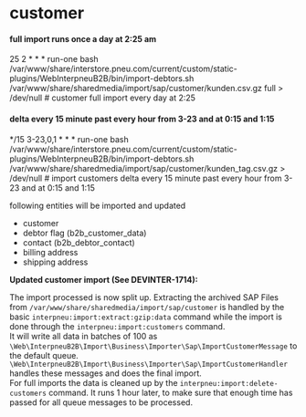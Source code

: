 # customer

#### full import runs once a day at 2:25 am

25 2 \* \* \* run-one bash /var/www/share/interstore.pneu.com/current/custom/static-plugins/WebInterpneuB2B/bin/import-debtors.sh /var/www/share/sharedmedia/import/sap/customer/kunden.csv.gz full > /dev/null # customer full import every day at 2:25

#### delta every 15 minute past every hour from 3-23 and at 0:15 and 1:15

\*/15 3-23,0,1 \* \* \* run-one bash /var/www/share/interstore.pneu.com/current/custom/static-plugins/WebInterpneuB2B/bin/import-debtors.sh /var/www/share/sharedmedia/import/sap/customer/kunden\_tag.csv.gz > /dev/null # import customers delta every 15 minute past every hour from 3-23 and at 0:15 and 1:15

following entities will be imported and updated

* customer
* debtor flag (b2b\_customer\_data)
* contact (b2b\_debtor\_contact)
* billing address
* shipping address



**Updated customer import (See DEVINTER-1714):**

The import processed is now split up. Extracting the archived SAP Files from `/var/www/share/sharedmedia/import/sap/customer` is handled by the basic `interpneu:import:extract:gzip:data` command while the import is done through the `interpneu:import:customers` command.\
It will write all data in batches of 100 as `\Web\InterpneuB2B\Import\Business\Importer\Sap\ImportCustomerMessage` to the default queue. `\Web\InterpneuB2B\Import\Business\Importer\Sap\ImportCustomerHandler` handles these messages and does the final import.\
For full imports the data is cleaned up by the `interpneu:import:delete-customers` command. It runs 1 hour later, to make sure that enough time has passed for all queue messages to be processed.
